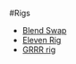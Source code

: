 #Rigs
*   [Blend Swap](http://www.blendswap.com/)
*   [Eleven Rig](http://elevenrig.blogspot.pt/)
*   [GRRR rig](http://www.dragoneex.com/rigs/grrr-rig)
